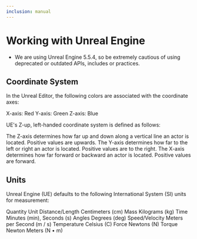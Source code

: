 ```yaml
---
inclusion: manual
---
```

# Working with Unreal Engine

- We are using Unreal Engine 5.5.4, so be extremely cautious of using deprecated or outdated APIs, includes or practices.

## Coordinate System

In the Unreal Editor, the following colors are associated with the coordinate axes:

X-axis: Red
Y-axis: Green
Z-axis: Blue

UE's Z-up, left-handed coordinate system is defined as follows:

The Z-axis determines how far up and down along a vertical line an actor is located.
Positive values are upwards.
The Y-axis determines how far to the left or right an actor is located.
Positive values are to the right.
The X-axis determines how far forward or backward an actor is located.
Positive values are forward.

## Units

Unreal Engine (UE) defaults to the following International System (SI) units for measurement:

Quantity	Unit
Distance/Length	Centimeters (cm)
Mass	Kilograms (kg)
Time	Minutes (min), Seconds (s)
Angles	Degrees (deg)
Speed/Velocity	Meters per Second (m / s)
Temperature	Celsius (C)
Force	Newtons (N)
Torque	Newton Meters (N • m)
